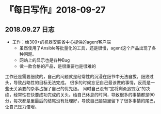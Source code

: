 # 『每日写作』2018-09-27
## 2018.09.27 日志
- 工作：给300+的机器安装省中心提供的agent客户端
    - 虽然使用了Ansible等批量化的工具，还是很慢，agent这个产品出现了各种问题。
    - 网站上的显示也是各种Bug
    - 做一款合格的产品，是很重要也是很难的

工作还是需要细致的，自己的问题就是经常性的沉浸在细节中无法自拔。细致过头，导致战略性的目标无法完成。
很多的时候忘记自己最该做的事情，反而是一些无关紧要的杂事占据了自己的优先级。
同时自己没有“宜将剩勇追穷寇”的决绝，经常性在快要成功完成的关头，给自己休息的时间，导致很多的事情都是90分，每次都是里最后的结尾没有处理好，导致自己脑袋里留下了很多事情的尾巴，让自己压力倍增。